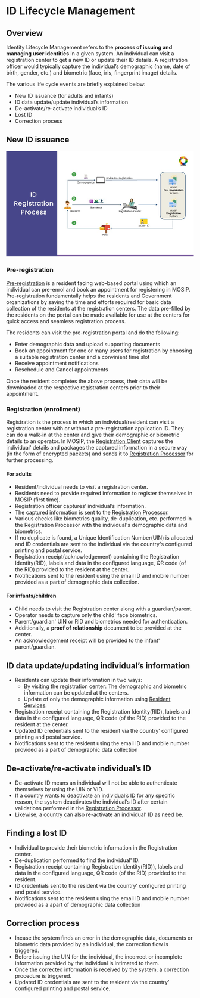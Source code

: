 # ID Lifecycle Management

## Overview
Identity Lifecycle Management refers to the **process of issuing and managing user identities** in a given system. An individual can visit a registration center to get a new ID or update their ID details. A registration officer would typically capture the individual’s demographic (name, date of birth, gender, etc.) and biometric (face, iris, fingerprint image) details. 

The various life cycle events are briefly explained below:
* New ID issuance (for adults and infants)
* ID data update/update individual’s information
* De-activate/re-activate individual’s ID
* Lost ID
* Correction process

## New ID issuance 

![](_images/id-registration-process.jpg)

### Pre-registration
[Pre-registration](pre-registration.md) is a resident facing web-based portal using which an individual can pre-enrol and book an appointment for registering in MOSIP. Pre-registration fundamentally helps the residents and Government organizations by saving the time and efforts required for basic data collection of the residents at the registration centers. The data pre-filled by the residents on the portal can be made available for use at the centers for quick access and seamless registration process.

The residents can visit the pre-registration portal and do the following:
* Enter demographic data and upload supporting documents
* Book an appointment for one or many users for registration by choosing a suitable registration center and a convinient time slot
* Receive appointment notifications
* Reschedule and Cancel appointments

Once the resident completes the above process, their data will be downloaded at the respective registration centers prior to their appointment.

### Registration (enrollment)
Registration is the process in which an individual/resident can visit a registration center with or without a pre-registration application ID. They can do a walk-in at the center and give their demographic or biometric details to an operator. In MOSIP, the [Registration Client](registration-client.md) captures the individual' details and packages the captured information in a secure way (in the form of encrypted packets) and sends it to [Registration Processor](registration-processor.md) for further processing.  

#### For adults
-    Resident/individual needs to visit a registration center.
-    Residents need to provide required information to register themselves in MOSIP (first time).
-    Registration officer captures’ individual’s information.
-    The captured information is sent to the [Registration Processor](registration-processor.md).
-    Various checks like biometrics quality, de-duplication, etc. performed in the Registration Processor with the individual's demographic data and biometrics.
-    If no duplicate is found, a Unique Identification Number(UIN) is allocated and ID credentials are sent to the individual via the country's configured printing and postal service.
-    Registration receipt(acknowledgement) containing the Registration Identity(RID), labels and data in the configured language, QR code (of the RID) provided to the resident at the center.
-    Notifications sent to the resident using the email ID and mobile number provided as a part of demographic data collection.

#### For infants/children
-    Child needs to visit the Registration center along with a guardian/parent.
-    Operator needs to capture only the child' face biometrics.
-    Parent/guardian' UIN or RID and biometrics needed for authentication.
-    Additionally, a **proof of relationship** document to be provided at the center.
-    An acknowledgement receipt will be provided to the infant' parent/guardian.

## ID data update/updating individual’s information
-    Residents can update their information in two ways:
        * By visiting the registration center: The demographic and biometric information can be updated at the centers.
        * Update of only the demographic information using [Resident Services](https://docs.mosip.io/1.2.0/modules/resident-services).
-  Registration receipt containing the Registration Identity(RID), labels and data in the configured language, QR code (of the RID) provided to the resident at the center.
-    Updated ID credentials sent to the resident via the country’ configured printing and postal service.
-    Notifications sent to the resident using the email ID and mobile number provided as a part of demographic data collection

## De-activate/re-activate individual’s ID
-  De-activate ID means an individual will not be able to authenticate themselves by using the UIN or VID. 
-  If a country wants to deactivate an individual’s ID for any specific reason, the system deactivates the individual’s ID after certain validations performed in the [Registration Processor](registration-processor.md). 
- Likewise, a country can also re-activate an individual’ ID as need be.

## Finding a lost ID
-  Individual to provide their biometric information in the Registration center.
-  De-duplication performed to find the individual' ID.
-  Registration receipt containing Registration Identity(RID)), labels and data in the configured language, QR code (of the RID) provided to the resident.
-  ID credentials sent to the resident via the country’ configured printing and postal service.
- Notifications sent to the resident using the email ID and mobile number provided as a apart of demographic data collection

## Correction process
- Incase the system finds an error in the demographic data, documents or biometric data provided by an individual, the correction flow is triggered.
- Before issuing the UIN for the individual, the incorrect or incomplete information provided by the individual is intimated to them.
- Once the corrected information is received by the system, a correction procedure is triggered.
- Updated ID credentials are sent to the resident via the country’ configured printing and postal service.
   



